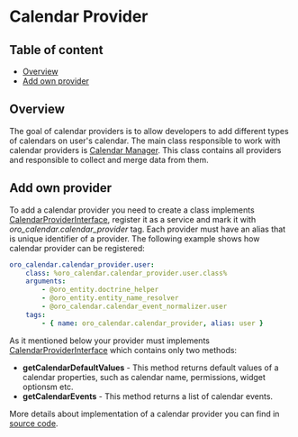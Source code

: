 Calendar Provider
=================

Table of content
-----------------
- [Overview](#overview)
- [Add own provider](#add-own-provider)

## Overview

The goal of calendar providers is to allow developers to add different types of calendars on user's calendar. The main class responsible to work with calendar providers is [Calendar Manager](../../Manager/CalendarManager.php). This class contains all providers and responsible to collect and merge data from them.

## Add own provider

To add a calendar provider you need to create a class implements [CalendarProviderInterface](../../Provider/CalendarProviderInterface.php), register it as a service and mark it with *oro_calendar.calendar_provider* tag. Each provider must have an alias that is unique identifier of a provider. The following example shows how calendar provider can be registered:

``` yaml
oro_calendar.calendar_provider.user:
    class: %oro_calendar.calendar_provider.user.class%
    arguments:
        - @oro_entity.doctrine_helper
        - @oro_entity.entity_name_resolver
        - @oro_calendar.calendar_event_normalizer.user
    tags:
        - { name: oro_calendar.calendar_provider, alias: user }
```

As it mentioned below your provider must implements [CalendarProviderInterface](../../Provider/CalendarProviderInterface.php) which contains only two methods:

- **getCalendarDefaultValues** - This method returns default values of a calendar properties, such as calendar name, permissions, widget optionsm etc.
- **getCalendarEvents** - This method returns a list of calendar events.

More details about implementation of a calendar provider you can find in [source code](../../Provider/CalendarProviderInterface.php).
